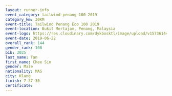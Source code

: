 ```yaml
--- 
layout: runner-info 
event_category: tailwind-penang-100-2019 
category_km: 30KM 
event-title: Tailwind Penang Eco 100 2019 
event-location: Bukit Mertajam, Penang, Malaysia 
event-logo: https://res.cloudinary.com/dykbosktl/image/upload/v1573614442/Logo/Logo_gqlzi3.jpg 
event-date: 2019-06-22 
overall_rank: 144
gender_rank: 106
bib: 3025
last_name: Tan
first_name: Chee Sin
gender: Male
nationality: MAS
city: Klang
finish: 7-37-30
certificate: 
--- 
```

